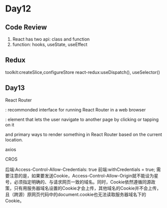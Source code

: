 # Day12

## Code Review

1. React has two api: class and function
2. function: hooks, useState, useEffect

## Redux

toolkit:createSlice,configureStore
react-redux:useDispatch(), useSelector()

## Day13

React Router

<BrowserRouter>: recommonded interface for running React Router in a web browser

<Link>: element that lets the user navigate to another page by clicking or tapping on it

<Routes> and <Route> primary ways to render something in React Router based on the current location.



axios

CROS

后端:Access-Control-Allow-Credentials: true
前端:withCredentials = true;
需要注意的是，如果要发送Cookie，Access-Control-Allow-Origin就不能设为星号，必须指定明确的、与请求网页一致的域名。同时，Cookie依然遵循同源政策，只有用服务器域名设置的Cookie才会上传，其他域名的Cookie并不会上传，且（跨源）原网页代码中的document.cookie也无法读取服务器域名下的Cookie。
